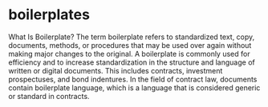 # boilerplates

What Is Boilerplate? The term boilerplate refers to standardized text, copy, documents, methods, or procedures that may be used over again without making major changes to the original. A boilerplate is commonly used for efficiency and to increase standardization in the structure and language of written or digital documents. This includes contracts, investment prospectuses, and bond indentures. In the field of contract law, documents contain boilerplate language, which is a language that is considered generic or standard in contracts.
